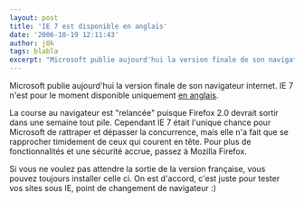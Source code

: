 ```yaml
---
layout: post
title: 'IE 7 est disponible en anglais'
date: '2006-10-19 12:11:43'
author: j0k
tags: blabla
excerpt: "Microsoft publie aujourd'hui la version finale de son navigateur internet.     \nIE 7 n'est pour le moment disponible uniquement [en anglais](http://www.microsoft.com/windows/ie/ie7/about/default.mspx).  \n  \nLa course au navigateur est &quot;relancée&quot; puisque Firefox 2.0 devrait sortir dans une semaine tout pile. Cependant IE 7 était      …"
---
```


Microsoft publie aujourd'hui la version finale de son navigateur internet.
IE 7 n'est pour le moment disponible uniquement [en anglais](http://www.microsoft.com/windows/ie/ie7/about/default.mspx).

La course au navigateur est &quot;relancée&quot; puisque Firefox 2.0 devrait sortir dans une semaine tout pile. Cependant IE 7 était l'unique chance pour Microsoft de rattraper et dépasser la concurrence, mais elle n'a fait que se rapprocher timidement de ceux qui courent en tête. Pour plus de fonctionnalités et une sécurité accrue, passez à Mozilla Firefox.

Si vous ne voulez pas attendre la sortie de la version française, vous pouvez toujours installer celle ci. On est d'accord, c'est juste pour tester vos sites sous IE, point de changement de navigateur :)
